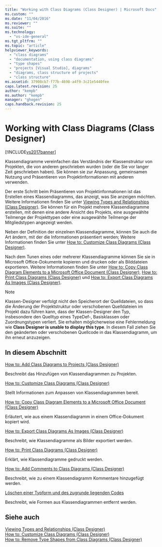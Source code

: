 ```yaml
---
title: "Working with Class Diagrams (Class Designer) | Microsoft Docs"
ms.custom: ""
ms.date: "11/04/2016"
ms.reviewer: ""
ms.suite: ""
ms.technology: 
  - "vs-ide-general"
ms.tgt_pltfrm: ""
ms.topic: "article"
helpviewer_keywords: 
  - "class diagrams"
  - "documentation, using class diagrams"
  - "type shapes"
  - "projects [Visual Studio], diagrams"
  - "diagrams, class structure of projects"
  - "class structure"
ms.assetid: 37908cb7-f77b-4698-a4f9-3c21e5440fee
caps.latest.revision: 25
author: "kempb"
ms.author: "kempb"
manager: "ghogen"
caps.handback.revision: 25
---
```

# Working with Class Diagrams (Class Designer)
[!INCLUDE[vs2017banner](../code-quality/includes/vs2017banner.md)]

Klassendiagramme vereinfachen das Verständnis der Klassenstruktur von Projekten, die von anderen geschrieben wurden \(oder die Sie vor langer Zeit geschrieben haben\).  Sie können sie zur Anpassung, gemeinsamen Nutzung und Präsentieren von Projektinformationen mit anderen verwenden.  
  
 Der erste Schritt beim Präsentieren von Projektinformationen ist das Erstellen eines Klassendiagramms, das anzeigt, was Sie anzeigen möchten.  Weitere Informationen finden Sie unter [Viewing Types and Relationships \(Class Designer\)](../ide/viewing-types-and-relationships-class-designer.md).  Sie können für ein Projekt mehrere Klassendiagramme erstellen, mit denen eine andere Ansicht des Projekts, eine ausgewählte Teilmenge der Projekttypen oder eine ausgewählte Teilmenge der Mitgliedstypen angezeigt werden.  
  
 Neben der Definition der einzelnen Klassendiagramme, können Sie auch die Art ändern, mit der die Informationen präsentiert werden; Weitere Informationen finden Sie unter [How to: Customize Class Diagrams \(Class Designer\)](../ide/how-to-customize-class-diagrams-class-designer.md).  
  
 Nach dem Tunen eines oder mehrerer Klassendiagramme können Sie sie in Microsoft Office\-Dokumente kopieren und drucken oder als Bilddateien exportieren.  Weitere Informationen finden Sie unter [How to: Copy Class Diagram Elements to a Microsoft Office Document \(Class Designer\)](../ide/how-to-copy-class-diagram-elements-to-a-microsoft-office-document-class-designer.md), [How to: Print Class Diagrams \(Class Designer\)](../ide/how-to-print-class-diagrams-class-designer.md) und [How to: Export Class Diagrams As Images \(Class Designer\)](../ide/how-to-export-class-diagrams-as-images-class-designer.md).  
  
> [!NOTE]
>  Klassen\-Designer verfolgt nicht den Speicherort der Quelldateien, so dass die Änderung der Projektstruktur oder verschobenen Quelldateien im Projekt dazu führen kann, dass der Klassen\-Designer den Typ, insbesondere den Quelltyp eines TypeDef\-, Basisklassen oder Zuordnungstypen verliert.  Sie erhalten möglicherweise eine Fehlermeldung wie **Class Designer is unable to display this type**.  In diesem Fall ziehen Sie den geänderten oder verschobenen Quellcode in das Klassendiagramm, um ihn erneut anzuzeigen.  
  
## In diesem Abschnitt  
 [How to: Add Class Diagrams to Projects \(Class Designer\)](../ide/how-to-add-class-diagrams-to-projects-class-designer.md)  
  
 Beschreibt das Hinzufügen von Klassendiagrammen zu Projekten.  
  
 [How to: Customize Class Diagrams \(Class Designer\)](../ide/how-to-customize-class-diagrams-class-designer.md)  
  
 Stellt Informationen zum Anpassen von Klassendiagrammen bereit.  
  
 [How to: Copy Class Diagram Elements to a Microsoft Office Document \(Class Designer\)](../ide/how-to-copy-class-diagram-elements-to-a-microsoft-office-document-class-designer.md)  
  
 Erläutert, wie aus einem Klassendiagramm in einem Office\-Dokument kopiert wird.  
  
 [How to: Export Class Diagrams As Images \(Class Designer\)](../ide/how-to-export-class-diagrams-as-images-class-designer.md)  
  
 Beschreibt, wie Klassendiagramme als Bilder exportiert werden.  
  
 [How to: Print Class Diagrams \(Class Designer\)](../ide/how-to-print-class-diagrams-class-designer.md)  
  
 Erklärt, wie Klassendiagramme gedruckt werden.  
  
 [How to: Add Comments to Class Diagrams \(Class Designer\)](../ide/how-to-add-comments-to-class-diagrams-class-designer.md)  
  
 Beschreibt, wie zu einem Klassendiagramm Kommentare hinzugefügt werden.  
  
 [Löschen einer Typform und des zugrunde liegenden Codes](../ide/how-to-customize-class-diagrams-class-designer.md#DeleteTypeShapeAndCode)  
  
 Beschreibt, wie Formen aus Klassendiagrammen entfernt werden.  
  
## Siehe auch  
 [Viewing Types and Relationships \(Class Designer\)](../ide/viewing-types-and-relationships-class-designer.md)   
 [How to: Customize Class Diagrams \(Class Designer\)](../ide/how-to-customize-class-diagrams-class-designer.md)   
 [How to: Remove Type Shapes from Class Diagrams \(Class Designer\)](http://msdn.microsoft.com/de-de/ae41897d-d066-4b8c-bb9b-05436e12ff39)